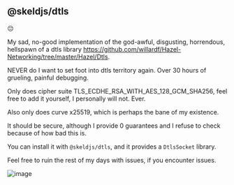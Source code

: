 ## @skeldjs/dtls

😔

My sad, no-good implementation of the god-awful, disgusting, horrendous, hellspawn
of a dtls library https://github.com/willardf/Hazel-Networking/tree/master/Hazel/Dtls.

NEVER do I want to set foot into dtls territory again. Over 30 hours of grueling,
painful debugging.

Only does cipher suite TLS_ECDHE_RSA_WITH_AES_128_GCM_SHA256, feel free to add
it yourself, I personally will not. Ever.

Also only does curve x25519, which is perhaps the bane of my existence.

It should be secure, although I provide 0 guarantees and I refuse to check because
of how bad this is.

You can install it with `@skeldjs/dtls`, and it provides a `DtlsSocket` library.

Feel free to ruin the rest of my days with issues, if you encounter issues.

![image](https://user-images.githubusercontent.com/60631511/124619267-6826aa80-de70-11eb-87ce-e5c84d2327b6.png)
